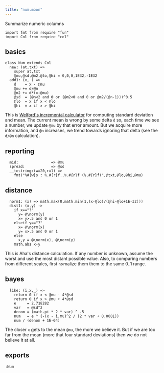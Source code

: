 ```yaml
---
title: "num.moon"
---
```



Summarize numeric columns

```moonscript
import fmt from require "fun"
import Col from require "col"
```

## basics

```moonscript
class Num extends Col
  new: (at,txt) =>
    super at,txt
    @mu,@sd,@m2,@lo,@hi = 0,0,0,1E32,-1E32
  add1: (x,_) =>
    d    = x - @mu
    @mu += d/@n
    @m2 += d*(x-@mu)
    @sd  = (@n<2 and 0 or (@m2<0 and 0 or @m2/(@n-1)))^0.5
    @lo  = x if x < @lo
    @hi  = x if x > @hi
```

This is [Welford's incremental calculator](refs#Welford62) for computing standard
deviation and mean.  The current mean is wrong by some delta
`d` so, each time we see a number, we update `@mu` by that error amount.
But we acquire more information, and `@n` increases,
we trend towards ignoring that delta (see the `d/@n` calculation).
## reporting 

```moonscript
  mid:               => @mu
  spread:            => @sd
  __tostring:(w=20,r=1) =>
    fmt("%#{w}s : %.#{r}f..%.#{r}f (%.#{r}f)",@txt,@lo,@hi,@mu)
```

## distance 

```moonscript
  norm1: (x) => math.max(0,math.min(1,(x-@lo)/(@hi-@lo+1E-32)))
  dist1: (x,y) ->
    if x=="?"
      y= @\norm(y)
      x= y>.5 and 0 or 1
    elseif y=="?"
      x= @\norm(x)
      y= x>.5 and 0 or 1
    else
      x,y = @\norm(x), @\norm(y)
    math.abs x-y
```

This is Aha's distance calculation. If any number is unknown,
assume the worst and use the most distant possible value.
Also, to comparing numbers from different scales, first `norm`alize them
them to the same 0..1 range.
## bayes

```moonscript
  like: (i,x,_) =>
    return 0 if x < @mu - 4*@sd 
    return 0 if x > @mu + 4*@sd 
    e     = 2.718282
    var   = @sd^2
    denom = (math.pi * 2 * var) ^ .5
    num   = e ^ (-(x - i.mu)^2 / (2 * var + 0.0001))
    num / (denom + 1E-64)
```

The closer `x` gets to the mean `@mu`, the more we believe it.
But if we are too far from the mean (more that four standard 
deviations) then we do not believe it at all.
## exports

```moonscript
:Num
```
